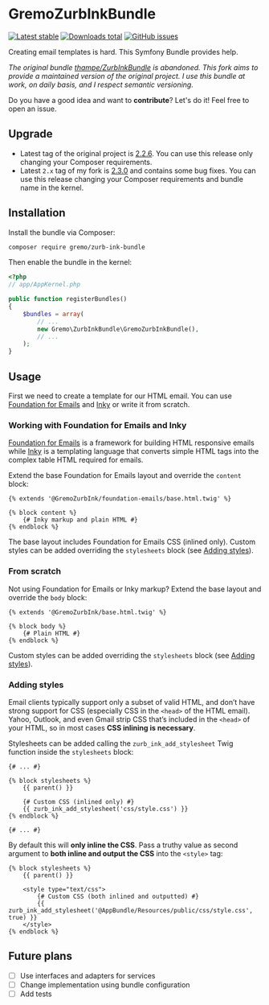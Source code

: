 # GremoZurbInkBundle
[![Latest stable](https://img.shields.io/packagist/v/gremo/zurb-ink-bundle.svg?style=flat-square)](https://packagist.org/packages/gremo/zurb-ink-bundle) [![Downloads total](https://img.shields.io/packagist/dt/gremo/zurb-ink-bundle.svg?style=flat-square)](https://packagist.org/packages/gremo/zurb-ink-bundle) [![GitHub issues](https://img.shields.io/github/issues/gremo/ZurbInkBundle.svg?style=flat-square)](https://github.com/gremo/ZurbInkBundle/issues)

Creating email templates is hard. This Symfony Bundle provides help.

*The original bundle [thampe/ZurbInkBundle](https://github.com/thampe/ZurbInkBundle) is abandoned. This fork aims to provide a maintained version of the original project. I use this bundle at work, on daily basis, and I respect semantic versioning.*

Do you have a good idea and want to **contribute**? Let's do it! Feel free to open an issue.

## Upgrade

- Latest tag of the original project is [2.2.6](https://github.com/gremo/ZurbInkBundle/blob/2.2.6/README.md). You can use this release only changing your Composer requirements.
- Latest `2.x` tag of my fork is [2.3.0](https://github.com/gremo/ZurbInkBundle/blob/v2.3.0/README.md) and contains some bug fixes. You can use this release changing your Composer requirements and bundle name in the kernel.

## Installation
Install the bundle via Composer:

```bash
composer require gremo/zurb-ink-bundle
```

Then enable the bundle in the kernel:

```php
<?php
// app/AppKernel.php

public function registerBundles()
{
    $bundles = array(
        // ...
        new Gremo\ZurbInkBundle\GremoZurbInkBundle(),
        // ...
    );
}
```

## Usage

First we need to create a template for our HTML email. You can use [Foundation for Emails](https://foundation.zurb.com/emails/email-templates.html) and [Inky](https://foundation.zurb.com/emails/docs/inky.html) or write it from scratch.

### Working with Foundation for Emails and Inky

[Foundation for Emails](https://foundation.zurb.com/emails/email-templates.html) is a framework for building HTML responsive emails while [Inky](https://foundation.zurb.com/emails/docs/inky.html) is a templating language that converts simple HTML tags into the complex table HTML required for emails.

Extend the base Foundation for Emails layout and override the `content` block:

```twig
{% extends '@GremoZurbInk/foundation-emails/base.html.twig' %}

{% block content %}
    {# Inky markup and plain HTML #}
{% endblock %}
```

The base layout includes Foundation for Emails CSS (inlined only). Custom styles can be added overriding the `stylesheets` block (see [Adding styles](#adding-styles)).

### From scratch

Not using Foundation for Emails or Inky markup? Extend the base layout and override the `body` block:

```twig
{% extends '@GremoZurbInk/base.html.twig' %}

{% block body %}
    {# Plain HTML #}
{% endblock %}
```
Custom styles can be added overriding the `stylesheets` block (see [Adding styles](#adding-styles)).

### Adding styles

Email clients typically support only a subset of valid HTML, and don’t have strong support for CSS (especially CSS in the `<head>` of the HTML email). Yahoo, Outlook, and even Gmail strip CSS that’s included in the `<head>` of your HTML, so in most cases **CSS inlining is necessary**.

Stylesheets can be added calling the `zurb_ink_add_stylesheet` Twig function inside the `stylesheets` block:

```twig
{# ... #}

{% block stylesheets %}
	{{ parent() }}

    {# Custom CSS (inlined only) #}
	{{ zurb_ink_add_stylesheet('css/style.css') }}
{% endblock %}

{# ... #}
```

By default this will **only inline the CSS**. Pass a truthy value as second argument to **both inline and output the CSS** into the `<style>` tag:

```twig
{% block stylesheets %}
	{{ parent() }}

    <style type="text/css">
        {# Custom CSS (both inlined and outputted) #}
        {{ zurb_ink_add_stylesheet('@AppBundle/Resources/public/css/style.css', true) }}
    </style>
{% endblock %}
```

## Future plans

- [ ] Use interfaces and adapters for services
- [ ] Change implementation using bundle configuration
- [ ] Add tests
